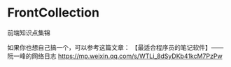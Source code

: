 # FrontCollection
前端知识点集锦


如果你也想自己搞一个，可以参考这篇文章：
【最适合程序员的笔记软件】—— 阮一峰的网络日志 https://mp.weixin.qq.com/s/WTLi_8dSyDKb41kcM7PzPw